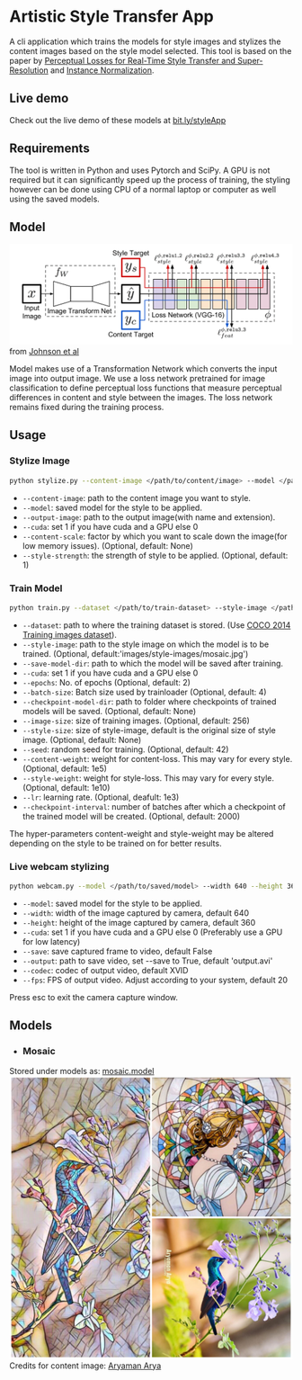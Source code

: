 # Artistic Style Transfer App

A cli application which trains the models for style images and stylizes the
content images based on the style model selected. This tool is based on the
paper by
[Perceptual Losses for Real-Time Style Transfer and Super-Resolution](https://arxiv.org/abs/1603.08155)
and [Instance Normalization](https://arxiv.org/pdf/1607.08022.pdf).

## Live demo
Check out the live demo of these models at [bit.ly/styleApp](http://bit.ly/styleApp)

## Requirements

The tool is written in Python and uses Pytorch and SciPy. A GPU is not required
but it can significantly speed up the process of training, the styling however
can be done using CPU of a normal laptop or computer as well using the saved
models.

## Model

![Model diagram](images/README/Model.png)
from [Johnson et al](https://arxiv.org/abs/1603.08155)

Model makes use of a Transformation Network which converts the input image into
output image. We use a loss network pretrained for image classification to
define perceptual loss functions that measure perceptual differences in content
and style between the images. The loss network remains fixed during the training
process.

## Usage

### Stylize Image

```bash
python stylize.py --content-image </path/to/content/image> --model </path/to/saved/model> --output-image </path/to/output/image> --cuda 0
```

- ```--content-image```: path to the content image you want to style.
- ```--model```: saved model for the style to be applied.
- ```--output-image```: path to the output image(with name and extension).
- ```--cuda```: set 1 if you have cuda and a GPU else 0
- ```--content-scale```: factor by which you want to scale down the image(for low memory issues). (Optional, default: None)
- ```--style-strength```: the strength of style to be applied. (Optional, default: 1)

### Train Model

```bash
python train.py --dataset </path/to/train-dataset> --style-image </path/to/style/image> --save-model-dir </path/to/save-model/folder> --epochs 2 --cuda 1
```

- ```--dataset```: path to where the training dataset is stored. (Use [COCO 2014 Training images dataset](http://cocodataset.org/#download)).
- ```--style-image```: path to the style image on which the model is to be trained. (Optional, default:'images/style-images/mosaic.jpg')
- ```--save-model-dir```: path to which the model will be saved after training.
- ```--cuda```: set 1 if you have cuda and a GPU else 0
- ```--epochs```: No. of epochs (Optional, default: 2)
- ```--batch-size```: Batch size used by trainloader (Optional, default: 4)
- ```--checkpoint-model-dir```: path to folder where checkpoints of trained models will be saved. (Optional, default: None)
- ```--image-size```: size of training images. (Optional, default: 256)
- ```--style-size```: size of style-image, default is the original size of style image. (Optional, default: None)
- ```--seed```: random seed for training. (Optional, default: 42)
- ```--content-weight```: weight for content-loss. This may vary for every style. (Optional, default: 1e5)
- ```--style-weight```: weight for style-loss. This may vary for every style. (Optional, default: 1e10)
- ```--lr```: learning rate. (Optional, deafult: 1e3)
- ```--checkpoint-interval```: number of batches after which a checkpoint of the trained model will be created. (Optional, default: 2000)

The hyper-parameters content-weight and style-weight may be altered depending on
the style to be trained on for better results.

### Live webcam stylizing

```bash
python webcam.py --model </path/to/saved/model> --width 640 --height 360 --cuda 1
```

- ```--model```: saved model for the style to be applied.
- ```--width```: width of the image captured by camera, default 640
- ```--height```: height of the image captured by camera, default 360
- ```--cuda```: set 1 if you have cuda and a GPU else 0 (Preferably use a GPU for low latency)
- ```--save```: save captured frame to video, default False
- ```--output```: path to save video, set --save to True, default 'output.avi'
- ```--codec```: codec of output video, default XVID
- ```--fps```: FPS of output video. Adjust according to your system, default 20

Press esc to exit the camera capture window.

## Models

- ### Mosaic

Stored under models as: [mosaic.model](./models/mosaic.model)
<br><img alt= 'Mosaic Style example' src='images/README/MosaicExample.jpg' width='720'><br>
Credits for content image: [Aryaman Arya](https://www.instagram.com/aryaman_photography/)

